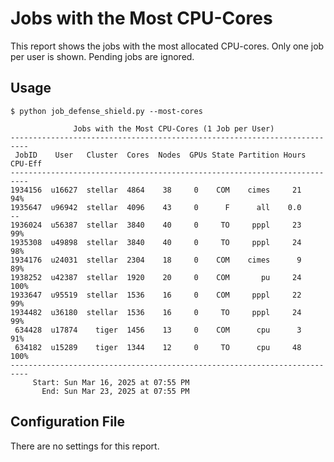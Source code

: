 # Jobs with the Most CPU-Cores

This report shows the jobs with the most allocated CPU-cores. Only one job per user is shown. Pending jobs are ignored.

## Usage

```
$ python job_defense_shield.py --most-cores

              Jobs with the Most CPU-Cores (1 Job per User)              
--------------------------------------------------------------------------
 JobID    User   Cluster  Cores  Nodes  GPUs State Partition Hours CPU-Eff
--------------------------------------------------------------------------
1934156  u16627  stellar  4864    38     0    COM    cimes     21     94% 
1935647  u96942  stellar  4096    43     0      F      all    0.0      -- 
1936024  u56387  stellar  3840    40     0     TO     pppl     23     99% 
1935308  u49898  stellar  3840    40     0     TO     pppl     24     98% 
1934176  u24031  stellar  2304    18     0    COM    cimes      9     89% 
1938252  u42387  stellar  1920    20     0    COM       pu     24    100% 
1933647  u95519  stellar  1536    16     0    COM     pppl     22     99% 
1934482  u36180  stellar  1536    16     0     TO     pppl     24     99% 
 634428  u17874    tiger  1456    13     0    COM      cpu      3     91% 
 634182  u15289    tiger  1344    12     0     TO      cpu     48    100% 
--------------------------------------------------------------------------
     Start: Sun Mar 16, 2025 at 07:55 PM
       End: Sun Mar 23, 2025 at 07:55 PM
```

## Configuration File

There are no settings for this report.
